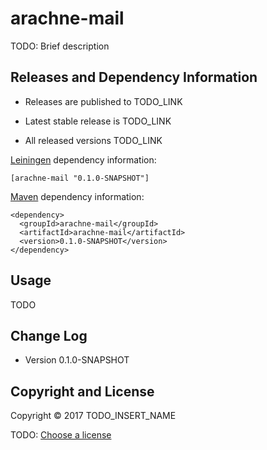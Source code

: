 # arachne-mail

TODO: Brief description



## Releases and Dependency Information

* Releases are published to TODO_LINK

* Latest stable release is TODO_LINK

* All released versions TODO_LINK

[Leiningen] dependency information:

    [arachne-mail "0.1.0-SNAPSHOT"]

[Maven] dependency information:

    <dependency>
      <groupId>arachne-mail</groupId>
      <artifactId>arachne-mail</artifactId>
      <version>0.1.0-SNAPSHOT</version>
    </dependency>

[Leiningen]: http://leiningen.org/
[Maven]: http://maven.apache.org/



## Usage

TODO



## Change Log

* Version 0.1.0-SNAPSHOT



## Copyright and License

Copyright © 2017 TODO_INSERT_NAME

TODO: [Choose a license](http://choosealicense.com/)
